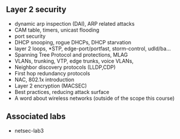## Layer 2 security

- dynamic arp inspection (DAI), ARP related attacks
- CAM table, timers, unicast flooding
- port security
- DHCP snooping, rogue DHCPs, DHCP starvation
- layer 2 loops, *STP, edge-port/portfast, storm-control, udld/ba...
- Spanning Tree Protocol and protections, MLAG
- VLANs, trunking, VTP, edge trunks, voice VLANs,
- Neighbor discovery protocols (LLDP,CDP)
- First hop redundancy protocols
- NAC, 802.1x introduction
- Layer 2 encryption (MACSEC)
- Best practices, reducing attack surface
- A word about wireless networks (outside of the scope this course)
  
## Associated labs

- netsec-lab3
